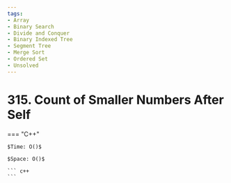 ```yaml
---
tags:
- Array
- Binary Search
- Divide and Conquer
- Binary Indexed Tree
- Segment Tree
- Merge Sort
- Ordered Set
- Unsolved
---
```



# 315. Count of Smaller Numbers After Self

=== "C++"

    $Time: O()$

    $Space: O()$

    ``` c++
    ```